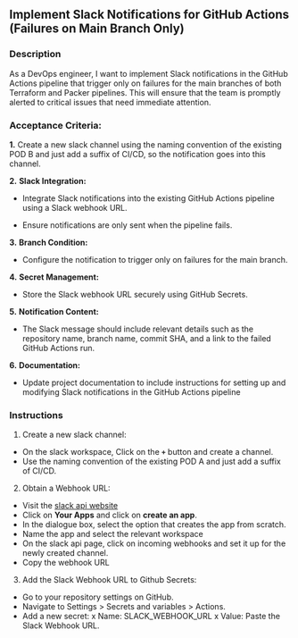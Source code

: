 ## Implement Slack Notifications for GitHub Actions (Failures on Main Branch Only)

### Description

As a DevOps engineer, I want to implement Slack notifications in the GitHub Actions pipeline that trigger only on failures for the main branches of both Terraform and Packer pipelines. This will ensure that the team is promptly alerted to critical issues that need immediate attention.

### Acceptance Criteria:

**1.** Create a new slack channel using the naming convention of the existing POD B and just add a suffix of CI/CD, so the notification goes into this channel.

**2.** **Slack Integration:**

- Integrate Slack notifications into the existing GitHub Actions pipeline using a Slack webhook URL.

- Ensure notifications are only sent when the pipeline fails.

**3.** **Branch Condition:**

- Configure the notification to trigger only on failures for the main branch.

**4.** **Secret Management:**

- Store the Slack webhook URL securely using GitHub Secrets.

**5.** **Notification Content:**

- The Slack message should include relevant details such as the repository name, branch name, commit SHA, and a link to the failed GitHub Actions run.

**6.** **Documentation:**

- Update project documentation to include instructions for setting up and modifying Slack notifications in the GitHub Actions pipeline


### Instructions 

1. Create a new slack channel:

- On the slack workspace, Click on the **`+`** button and create a channel.
- Use the naming convention of the existing POD A and just add a suffix of CI/CD.

2. Obtain a Webhook URL:

- Visit the [slack api website](https://api.slack.com/)
- Click on **Your Apps** and click on **create an app**.
- In the dialogue box, select the option that creates the app from scratch.
- Name the app and select the relevant workspace
- On the slack api page, click on incoming webhooks and set it up for the newly created channel.
- Copy the webhook URL

3. Add the Slack Webhook URL to Github Secrets:

- Go to your repository settings on GitHub.
- Navigate to Settings > Secrets and variables > Actions.
- Add a new secret:
x Name: SLACK_WEBHOOK_URL
x Value: Paste the Slack Webhook URL.
